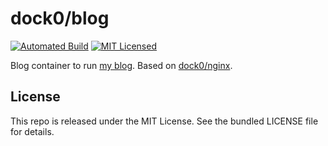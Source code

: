 dock0/blog
=======

[![Automated Build](http://img.shields.io/badge/automated-build-green.svg)](https://registry.hub.docker.com/u/dock0/blog/)
[![MIT Licensed](http://img.shields.io/badge/license-MIT-green.svg)](https://tldrlegal.com/license/mit-license)

Blog container to run [my blog](https://github.com/akerl/blog). Based on [dock0/nginx](https://github.com/dock0/nginx).

## License

This repo is released under the MIT License. See the bundled LICENSE file for details.

